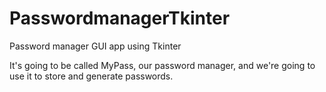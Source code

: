 # PasswordmanagerTkinter
Password manager GUI app using Tkinter

It's going to be called MyPass, our password manager,
and we're going to use it to store and generate passwords.
